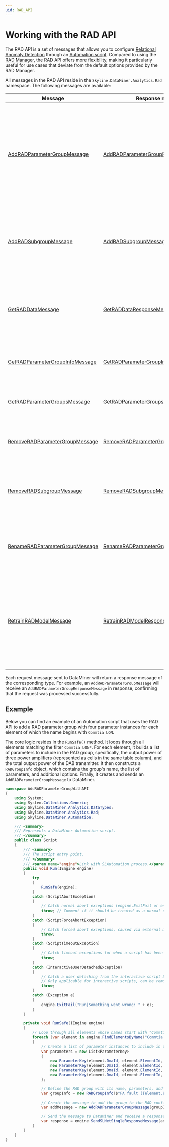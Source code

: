 ```yaml
---
uid: RAD_API
---
```


# Working with the RAD API

The RAD API is a set of messages that allows you to configure [Relational Anomaly Detection](xref:Relational_anomaly_detection) through an [Automation script](xref:automation). Compared to using the [RAD Manager](xref:RAD_manager), the RAD API offers more flexibility, making it particularly useful for use cases that deviate from the default options provided by the RAD Manager.

All messages in the RAD API reside in the `Skyline.DataMiner.Analytics.Rad` namespace. The following messages are available:

| Message | Response message | Description |
|------|-----|-------------|
| [AddRADParameterGroupMessage](xref:Skyline.DataMiner.Analytics.Rad.AddRADParameterGroupMessage) | [AddRADParameterGroupResponseMessage](xref:Skyline.DataMiner.Analytics.Rad.AddRADParameterGroupResponseMessage) | Adds a new relational anomaly group to the RAD configuration or overwrites an existing one. See [Options for relational anomaly groups](xref:Relational_anomaly_detection#options-for-relational-anomaly-groups) for details on the available options. |
| [AddRADSubgroupMessage](xref:Skyline.DataMiner.Analytics.Rad.AddRADSubgroupMessage) | [AddRADSubgroupMessage](xref:Skyline.DataMiner.Analytics.Rad.AddRADSubgroupMessage) | Adds a relational anomaly subgroup to a [shared model group](xref:Relational_anomaly_detection#shared-model-groups). Available from DataMiner 10.5.9/10.6.0 onwards.<!-- RN 43320 --> |
| [GetRADDataMessage](xref:Skyline.DataMiner.Analytics.Rad.GetRADDataMessage) |[GetRADDataResponseMessage](xref:Skyline.DataMiner.Analytics.Rad.GetRADDataResponseMessage) | Retrieves historical anomaly scores for a specified relational anomaly group within a given time range. |
| [GetRADParameterGroupInfoMessage](xref:Skyline.DataMiner.Analytics.Rad.GetRADParameterGroupInfoMessage) |[GetRADParameterGroupInfoResponseMessage](xref:Skyline.DataMiner.Analytics.Rad.GetRADParameterGroupInfoResponseMessage) | Fetches the configuration of a specific relational anomaly group. |
| [GetRADParameterGroupsMessage](xref:Skyline.DataMiner.Analytics.Rad.GetRADParameterGroupsMessage) |[GetRADParameterGroupsResponseMessage](xref:Skyline.DataMiner.Analytics.Rad.GetRADParameterGroupsResponseMessage) | Returns a list of all configured relational anomaly groups. |
| [RemoveRADParameterGroupMessage](xref:Skyline.DataMiner.Analytics.Rad.RemoveRADParameterGroupMessage) |[RemoveRADParameterGroupResponseMessage](xref:Skyline.DataMiner.Analytics.Rad.RemoveRADParameterGroupResponseMessage) | Removes a relational anomaly group from the RAD configuration. |
| [RemoveRADSubgroupMessage](xref:Skyline.DataMiner.Analytics.Rad.RemoveRADSubgroupMessage) |[RemoveRADSubgroupMessage](xref:Skyline.DataMiner.Analytics.Rad.RemoveRADSubgroupMessage) | Removes a subgroup from a [shared model group](xref:Relational_anomaly_detection#shared-model-groups). Available from DataMiner 10.5.9/10.6.0 onwards.<!-- RN 43320 --> |
| [RenameRADParameterGroupMessage](xref:Skyline.DataMiner.Analytics.Rad.RenameRADParameterGroupMessage) |[RenameRADParameterGroupResponseMessage](xref:Skyline.DataMiner.Analytics.Rad.RenameRADParameterGroupResponseMessage) | Renames a relational group. Available from DataMiner 10.5.9/10.6.0 onwards.<!-- RN 43320 --> |
| [RetrainRADModelMessage](xref:Skyline.DataMiner.Analytics.Rad.RetrainRADModelMessage) |[RetrainRADModelResponseMessage](xref:Skyline.DataMiner.Analytics.Rad.RetrainRADModelResponseMessage) | Retrains the internal model of a specified relational anomaly group using the provided time ranges. See [Specifying the training range](xref:RAD_manager#specifying-the-training-range) for more information. |

Each request message sent to DataMiner will return a response message of the corresponding type. For example, an `AddRADParameterGroupMessage` will receive an `AddRADParameterGroupResponseMessage` in response, confirming that the request was processed successfully.

## Example

Below you can find an example of an Automation script that uses the RAD API to add a RAD parameter group with four parameter instances for each element of which the name begins with `Commtia LON`.

The core logic resides in the `RunSafe()` method. It loops through all elements matching the filter `Commtia LON*`. For each element, it builds a list of parameters to include in the RAD group, specifically, the output power of three power amplifiers (represented as cells in the same table column), and the total output power of the DAB transmitter. It then constructs a `RADGroupInfo` object, which contains the group's name, the list of parameters, and additional options. Finally, it creates and sends an `AddRADParameterGroupMessage` to DataMiner.

```csharp
namespace AddRADParameterGroupWithAPI
{
    using System;
    using System.Collections.Generic;
    using Skyline.DataMiner.Analytics.DataTypes;
    using Skyline.DataMiner.Analytics.Rad;
    using Skyline.DataMiner.Automation;

    /// <summary>
    /// Represents a DataMiner Automation script.
    /// </summary>
    public class Script
    {
        /// <summary>
        /// The script entry point.
        /// </summary>
        /// <param name="engine">Link with SLAutomation process.</param>
        public void Run(IEngine engine)
        {
            try
            {
                RunSafe(engine);
            }
            catch (ScriptAbortException)
            {
                // Catch normal abort exceptions (engine.ExitFail or engine.ExitSuccess)
                throw; // Comment if it should be treated as a normal exit of the script.
            }
            catch (ScriptForceAbortException)
            {
                // Catch forced abort exceptions, caused via external maintenance messages.
                throw;
            }
            catch (ScriptTimeoutException)
            {
                // Catch timeout exceptions for when a script has been running for too long.
                throw;
            }
            catch (InteractiveUserDetachedException)
            {
                // Catch a user detaching from the interactive script by closing the window.
                // Only applicable for interactive scripts, can be removed for non-interactive scripts.
                throw;
            }
            catch (Exception e)
            {
                engine.ExitFail("Run|Something went wrong: " + e);
            }
        }

        private void RunSafe(IEngine engine)
        {
            // Loop through all elements whose names start with "Commtia LON"
            foreach (var element in engine.FindElementsByName("Commtia LON*"))
            {
                // Create a list of parameter instances to include in the group
                var parameters = new List<ParameterKey>
                {
                    new ParameterKey(element.DmaId, element.ElementId, element.FindParameterID("Output Power"), "PA1"),
                    new ParameterKey(element.DmaId, element.ElementId, element.FindParameterID("Output Power"), "PA2"),
                    new ParameterKey(element.DmaId, element.ElementId, element.FindParameterID("Output Power"), "PA3"),
                    new ParameterKey(element.DmaId, element.ElementId, element.FindParameterID("Tx Amplifier Output Power")),
                };

                // Define the RAD group with its name, parameters, and configuration options
                var groupInfo = new RADGroupInfo($"PA fault ({element.ElementName})", parameters, false);

                // Create the message to add the group to the RAD configuration
                var addMessage = new AddRADParameterGroupMessage(groupInfo);

                // Send the message to DataMiner and receive a response
                var response = engine.SendSLNetSingleResponseMessage(addMessage);
            }
        }
    }
}
```
